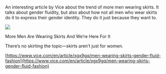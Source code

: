 An interesting article by Vice about the trend of more men wearing skirts. It talks about gender fluidity, but also about how not all men who wear skirts do it to express their gender identity. They do it just because they want to.

[](https://www.vice.com/en/article/xgx9gq/men-wearing-skirts-gender-fluid-fashion "More Men Are Wearing Skirts And We’re Here For It")

![](1630918895604-img4893.jpeg)

More Men Are Wearing Skirts And We’re Here For It

There’s no skirting the topic—skirts aren’t just for women.

[https://www.vice.com/en/article/xgx9gq/men-wearing-skirts-gender-fluid-fashion](https://www.vice.com/en/article/xgx9gq/men-wearing-skirts-gender-fluid-fashion)